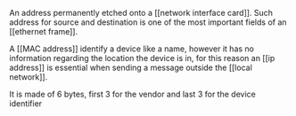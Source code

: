 An address permanently etched onto a [[network interface card]]. Such address for source and destination is one of the most important fields of an [[ethernet frame]].

A [[MAC address]] identify a device like a name, however it has no information regarding the location the device is in, for this reason an [[ip address]] is essential when sending a message outside the [[local network]].

It is made of 6 bytes, first 3 for the vendor and last 3 for the device identifier